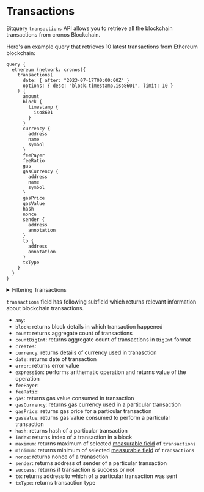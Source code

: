 # Transactions

Bitquery `transactions` API allows you to retrieve all the blockchain transactions from cronos Blockchain.

Here's an example query that retrieves 10 latest transactions from Ethereum blockchain:

```
query {
  ethereum (network: cronos){
    transactions(
      date: { after: "2023-07-17T00:00:00Z" }
      options: { desc: "block.timestamp.iso8601", limit: 10 }
    ) {
      amount
      block {
        timestamp {
          iso8601
        }
      }
      currency {
        address
        name
        symbol
      }
      feePayer
      feeRatio
      gas
      gasCurrency {
        address
        name
        symbol
      }
      gasPrice
      gasValue
      hash
      nonce
      sender {
        address
        annotation
      }
      to {
        address
        annotation
      }
      txType
    }
  }
}
```
<details>
<summary>Filtering Transactions</summary>

Transactions can be filtered using following arguments:

- `amount`: Filter by amount of tokens transferred in a transaction. Available comparision operators are `between`, `gt`, `gteq`, `in`, `is`, `lt`, `lteq`, `not`, `notIn`.

- `any`:
- `date`: Filter by date on which transaction happened. Date should be in ISO8601-encoded datetime string. Ex, June 17th, 2023 will be `2023-07-17T00:00:00Z`. Available comparision operator are `after`, `before`, `between`, `in`, `is`, `not`, `notIn`, `since`, `tiil`.

- `feePayer`:
- `feeRatio`:
- `gasCurrency`: Filter by currency used for gas. Available comparision operators are `in`, `is`, `not`, `notIn`.

- `gasValue`: Filter by gas value used in the transaction. Available comparision operators are `between`, `gt`, `gteq`, `in`, `is`, `lt`, `lteq`, `not`, `notIn`.

- `height`: Filter by height of block where transaction happened. Available comparision operators are `between`, `gt`, `gteq`, `in`, `is`, `lt`, `lteq`, `not`, `notIn`.

- `options`: Filter returned data by ordering, limiting and constrainting transaction data. Available fields: `asc`, `ascByInteger`, `desc`, `descByInteger`, `limit`, `limitBy`, `offset`


- `success`:
  
- `time`: Filter by time when transaction happened. Time should be in ISO8601-encoded datetime string. Ex, June 17th, 2023 will be `2023-07-17T00:00:00Z`. Available comparision operator are `after`, `before`, `between`, `in`, `is`, `not`, `notIn`, `since`, `tiil`.

- `txCreates`:
  
- `txHash`: Filter by transaction hash of the transaction. Available comparision operators are `is`, `in`, `not`, `notIn`.

- `txIndex`: Filter by index of transaction in the block. Available comparision operators are `is`, `in`, `not`, `notIn`.

- `txSender`: Filter by address of transaction sender. Available comparision operators are `is`, `in`, `not`, `notIn`.
- `txTo`: Filter by address transaction is sent to. Available comparision operators are `is`, `in`, `not`, `notIn`.
  
- `txType`:

</details>

`transactions` field has following subfield which returns relevant information about blockchain transactions.

- `any`:
- `block`: returns block details in which transaction happened
- `count`: returns aggregate count of transactions
- `countBigInt`: returns aggregate count of transactions in `BigInt` format
- `creates`:
- `currency`: returns details of currency used in tranasction
- `date`: returns date of transaction 
- `error`: returns error value
- `expression`: performs arithematic operation and returns value of the operation
- `feePayer`:  
- `feeRatio`:
- `gas`: returns gas value consumed in transaction 
- `gasCurrency`: returns gas currency used in a particular transaction
- `gasPrice`: returns gas price for a particular transaction
- `gasValue`: returns gas value consumed to perform a particular transaction
- `hash`: returns hash of a particular transaction
- `index`: returns index of a transaction in a block
- `maximum`: returns maximum of selected [measurable field](/v1/docs/graphql-reference/enums/ethereum-transactions-measureable) of `transactions`
- `minimum`: returns minimum of selected [measurable field](/v1/docs/graphql-reference/enums/ethereum-transactions-measureable) of `transactions`
- `nonce`: returns nonce of a tranasction
- `sender`: returns address of sender of a particular transaction
- `success`: returns if transaction is success or not
- `to`: returns address to which of a particular transaction was sent
- `txType`: returns transaction type